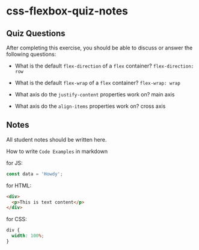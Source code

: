 # css-flexbox-quiz-notes

## Quiz Questions

After completing this exercise, you should be able to discuss or answer the following questions:

- What is the default `flex-direction` of a `flex` container?
  `flex-direction: row`

- What is the default `flex-wrap` of a `flex` container?
  `flex-wrap: wrap`

- What axis do the `justify-content` properties work on?
  main axis

- What axis do the `align-items` properties work on?
  cross axis

## Notes

All student notes should be written here.

How to write `Code Examples` in markdown

for JS:

```javascript
const data = 'Howdy';
```

for HTML:

```html
<div>
  <p>This is text content</p>
</div>
```

for CSS:

```css
div {
  width: 100%;
}
```
